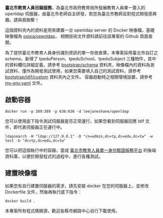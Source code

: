 __臺北市教育人員目錄服務__，為臺北市政府教育局所發展教育人員單一簽入的 openldap 伺服器，由臺北市老師自主研發，若您為臺北市教師且對程式開發感興趣，請與我聯繫！

這個資料夾內的資料是用來建置一台 openldap server 的 Docker 映像檔，基礎映像檔為 [osixia/openldap](https://github.com/osixia/docker-openldap)，
相關技術文件資料請前往該專案的 Github 頁面查閱。

為了提供臺北市教育人員身份識別資訊的單一存放倉庫，本專案採用臺北市自訂之 schema，新增了 tpeduPerson、tpeduSchool、tpeduSubject 三種物件，其中的資料欄位詳細定義，請參考 [bootstrap/schema](https://github.com/leejoneshane/tpeduSSO/tree/master/openldap/bootstrap/schema) 資料夾，映像檔內的資料為測試資料，僅作為開發測試使用，如果您需要填入自己的測試資料，請參考 [bootstrap/ldif/custom](https://github.com/leejoneshane/tpeduSSO/tree/master/openldap/bootstrap/ldif/custom) 資料夾內之文件。
容器啟動時之相關環境設置，請參考 [my-env.yaml](https://github.com/leejoneshane/tpeduSSO/blob/master/openldap/environment/my_env.yaml) 文件。

## 啟動容器
```
docker run -p 389:389 -p 636:636 -d leejoneshane/openldap
```

您可以使用底下指令測試伺服器是否正常運行，如果您看到伺服器回應 ldif 文件，即代表伺服器正在運行中。
```
ldapsearch -H "ldap://127.0.0.1" -D "cn=admin,dc=tp,dc=edu,dc=tw" -w test -b "dc=tp,dc=edu,dc=tw"
```

您可以把這個執行中的容器，當成 [臺北市教育人員單一身份驗證服務平台](https://ldap.tp.edu.tw) 的後端資料庫，以便於開發程式的過程中，進行各種測試。

## 建置映像檔

如果您有自行建置伺服器的需求，請先安裝 docker 在您的伺服器上，並修改 Dockerfile 文件，然後再執行底下指令：
```
docker build .
```

本專案所有程式碼開源，歡迎各縣市網路中心自行下載使用。
